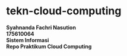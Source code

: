 # tekn-cloud-computing
**Syahnanda Fachri Nasution** <br>
**175610064** <br>
**Sistem Informasi** <br>
**Repo Praktikum Cloud Computing**